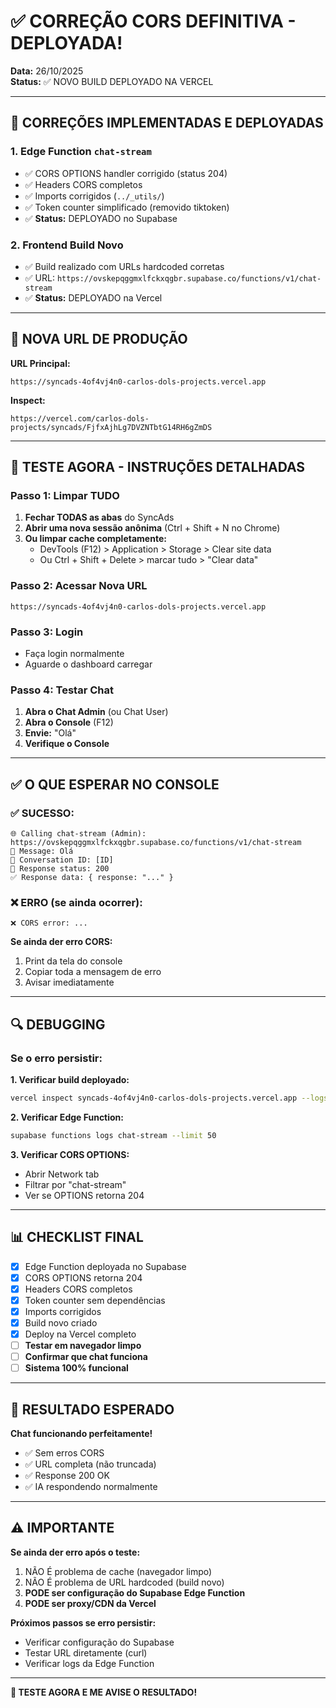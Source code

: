 # ✅ CORREÇÃO CORS DEFINITIVA - DEPLOYADA!

**Data:** 26/10/2025  
**Status:** ✅ NOVO BUILD DEPLOYADO NA VERCEL

---

## 🎯 CORREÇÕES IMPLEMENTADAS E DEPLOYADAS

### 1. **Edge Function `chat-stream`**
   - ✅ CORS OPTIONS handler corrigido (status 204)
   - ✅ Headers CORS completos
   - ✅ Imports corrigidos (`../_utils/`)
   - ✅ Token counter simplificado (removido tiktoken)
   - ✅ **Status:** DEPLOYADO no Supabase

### 2. **Frontend Build Novo**
   - ✅ Build realizado com URLs hardcoded corretas
   - ✅ URL: `https://ovskepqggmxlfckxqgbr.supabase.co/functions/v1/chat-stream`
   - ✅ **Status:** DEPLOYADO na Vercel

---

## 🚀 NOVA URL DE PRODUÇÃO

**URL Principal:**
```
https://syncads-4of4vj4n0-carlos-dols-projects.vercel.app
```

**Inspect:**
```
https://vercel.com/carlos-dols-projects/syncads/FjfxAjhLg7DVZNTbtG14RH6gZmDS
```

---

## 🧪 TESTE AGORA - INSTRUÇÕES DETALHADAS

### Passo 1: Limpar TUDO
1. **Fechar TODAS as abas** do SyncAds
2. **Abrir uma nova sessão anônima** (Ctrl + Shift + N no Chrome)
3. **Ou limpar cache completamente:**
   - DevTools (F12) > Application > Storage > Clear site data
   - Ou Ctrl + Shift + Delete > marcar tudo > "Clear data"

### Passo 2: Acessar Nova URL
```
https://syncads-4of4vj4n0-carlos-dols-projects.vercel.app
```

### Passo 3: Login
- Faça login normalmente
- Aguarde o dashboard carregar

### Passo 4: Testar Chat
1. **Abra o Chat Admin** (ou Chat User)
2. **Abra o Console** (F12)
3. **Envie:** "Olá"
4. **Verifique o Console**

---

## ✅ O QUE ESPERAR NO CONSOLE

### ✅ SUCESSO:
```
🌐 Calling chat-stream (Admin): https://ovskepqggmxlfckxqgbr.supabase.co/functions/v1/chat-stream
📝 Message: Olá
💬 Conversation ID: [ID]
📡 Response status: 200
✅ Response data: { response: "..." }
```

### ❌ ERRO (se ainda ocorrer):
```
❌ CORS error: ...
```

**Se ainda der erro CORS:**
1. Print da tela do console
2. Copiar toda a mensagem de erro
3. Avisar imediatamente

---

## 🔍 DEBUGGING

### Se o erro persistir:

**1. Verificar build deployado:**
```bash
vercel inspect syncads-4of4vj4n0-carlos-dols-projects.vercel.app --logs
```

**2. Verificar Edge Function:**
```bash
supabase functions logs chat-stream --limit 50
```

**3. Verificar CORS OPTIONS:**
- Abrir Network tab
- Filtrar por "chat-stream"
- Ver se OPTIONS retorna 204

---

## 📊 CHECKLIST FINAL

- [x] Edge Function deployada no Supabase
- [x] CORS OPTIONS retorna 204
- [x] Headers CORS completos
- [x] Token counter sem dependências
- [x] Imports corrigidos
- [x] Build novo criado
- [x] Deploy na Vercel completo
- [ ] **Testar em navegador limpo**
- [ ] **Confirmar que chat funciona**
- [ ] **Sistema 100% funcional**

---

## 🎉 RESULTADO ESPERADO

**Chat funcionando perfeitamente!**
- ✅ Sem erros CORS
- ✅ URL completa (não truncada)
- ✅ Response 200 OK
- ✅ IA respondendo normalmente

---

## ⚠️ IMPORTANTE

**Se ainda der erro após o teste:**
1. NÃO É problema de cache (navegador limpo)
2. NÃO É problema de URL hardcoded (build novo)
3. **PODE ser configuração do Supabase Edge Function**
4. **PODE ser proxy/CDN da Vercel**

**Próximos passos se erro persistir:**
- Verificar configuração do Supabase
- Testar URL diretamente (curl)
- Verificar logs da Edge Function

---

**🚀 TESTE AGORA E ME AVISE O RESULTADO!**

